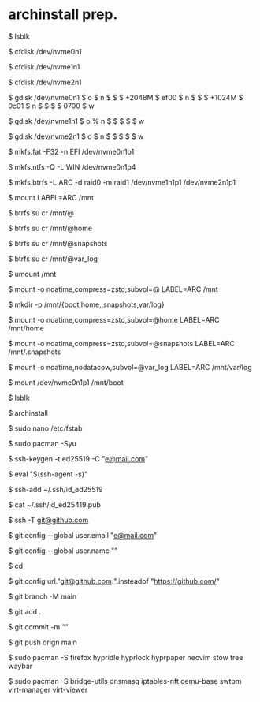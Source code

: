 # archinstall prep.

$ lsblk

$ cfdisk /dev/nvme0n1

$ cfdisk /dev/nvme1n1

$ cfdisk /dev/nvme2n1

$ gdisk /dev/nvme0n1
$  o
$  n
$   <default>
$   <default>
$   +2048M
$   ef00
$  n
$   <default>
$   <default>
$   +1024M
$   0c01
$  n
$   <default>
$   <default>
$   <default>
$   0700
$  w

$ gdisk /dev/nvme1n1
$  o
%  n
$   <default>
$   <default>
$   <default>
$   <default>
$  w

$ gdisk /dev/nvme2n1
$  o
$  n
$   <default>
$   <default>
$   <default>
$   <default>
$  w

$ mkfs.fat -F32 -n EFI /dev/nvme0n1p1

S mkfs.ntfs -Q -L WIN /dev/nvme0n1p4

$ mkfs.btrfs -L ARC -d raid0 -m raid1 /dev/nvme1n1p1 /dev/nvme2n1p1

$ mount LABEL=ARC /mnt

$ btrfs su cr /mnt/@

$ btrfs su cr /mnt/@home

$ btrfs su cr /mnt/@snapshots

$ btrfs su cr /mnt/@var_log

$ umount /mnt

$ mount -o noatime,compress=zstd,subvol=@ LABEL=ARC /mnt

$ mkdir -p /mnt/{boot,home,.snapshots,var/log}

$ mount -o noatime,compress=zstd,subvol=@home LABEL=ARC /mnt/home

$ mount -o noatime,compress=zstd,subvol=@snapshots LABEL=ARC /mnt/.snapshots

$ mount -o noatime,nodatacow,subvol=@var_log LABEL=ARC /mnt/var/log

$ mount /dev/nvme0n1p1 /mnt/boot

$ lsblk

$ archinstall

$ sudo nano /etc/fstab

$ sudo pacman -Syu

$ ssh-keygen -t ed25519 -C "<e@mail.com>"

$ eval "$(ssh-agent -s)"

$ ssh-add ~/.ssh/id_ed25519

$ cat ~/.ssh/id_ed25419.pub

$ ssh -T git@github.com

$ git config --global user.email "<e@mail.com>"

$ git config --global user.name "<username>"

$ cd <folder>

$ git config url."git@github.com:".insteadof "https://github.com/"

$ git branch -M main

$ git add .

$ git commit -m "<message>"

$ git push orign main

$ sudo pacman -S firefox hypridle hyprlock hyprpaper neovim stow tree waybar

$ sudo pacman -S bridge-utils dnsmasq iptables-nft qemu-base swtpm virt-manager virt-viewer
